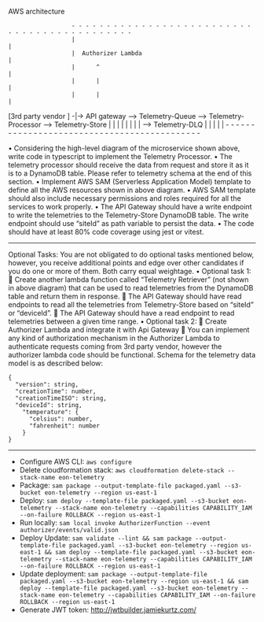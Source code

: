 AWS architecture


                      - - - - - - - - - - - - - - - - - - - - - - - - - - - - - - - - - - - - - - - - - - - - 
                      |                                                                                      |
                      |  Authorizer Lambda                                                                   |     
                      |      ^                                                                               |
                      |      |                                                                               |
                      |      |                                                                               |
[3rd party  vendor ] -|-> API gateway --> Telemetry-Queue --> Telemetry-Processor --> Telemetry-Store        |
                      |                          |                                                           |
                      |                          |                                                           |
                      |                          --> Telemetry-DLQ                                           |
                      |                                                                                      |
                      |                                                                                      |
                      - - - - - - - - - - - - - - - - - - - - - - - - - - - - - - - - - - - - - - - - - - - - 

• Considering the high-level diagram of the microservice shown above, write code in typescript to
implement the Telemetry Processor.
• The telemetry processor should receive the data from request and store it as it is to a DynamoDB
table. Please refer to telemetry schema at the end of this section.
• Implement AWS SAM (Serverless Application Model) template to define all the AWS resources
shown in above diagram.
• AWS SAM template should also include necessary permissions and roles required for all the services
to work properly.
• The API Gateway should have a write endpoint to write the telemetries to the Telemetry-Store
DynamoDB table. The write endpoint should use “siteId” as path variable to persist the data.
• The code should have at least 80% code coverage using jest or vitest.

______________________


Optional Tasks:
You are not obligated to do optional tasks mentioned below, however, you receive additional points and
edge over other candidates if you do one or more of them. Both carry equal weightage.
• Optional task 1:
 Create another lambda function called “Telemetry Retriever” (not shown in above diagram) that can
be used to read telemetries from the DynamoDB table and return them in response.
 The API Gateway should have read endpoints to read all the telemetries from Telemetry-Store based
on “siteId” or “deviceId”.
 The API Gateway should have a read endpoint to read telemetries between a given time range.
• Optional task 2:
 Create Authorizer Lambda and integrate it with Api Gateway
 You can implement any kind of authorization mechanism in the Authorizer Lambda to authenticate
requests coming from 3rd party vendor, however the authorizer lambda code should be functional.
Schema for the telemetry data model is as described below:
```
{
  "version": string,
  "creationTime": number,
  "creationTimeISO": string,
  "deviceId": string,
    "temperature": {
      "celsius": number,
      "fahrenheit": number
    }
}
```

______________________
- Configure AWS CLI: `aws configure`
- Delete cloudformation stack: `aws cloudformation delete-stack --stack-name eon-telemetry`
- Package: `sam package --output-template-file packaged.yaml --s3-bucket eon-telemetry --region us-east-1`
- Deploy: `sam deploy --template-file packaged.yaml --s3-bucket eon-telemetry --stack-name eon-telemetry --capabilities CAPABILITY_IAM --on-failure ROLLBACK --region us-east-1`
- Run locally: `sam local invoke AuthorizerFunction --event authorizer/events/valid.json`
- Deploy Update: `sam validate --lint && sam package --output-template-file packaged.yaml --s3-bucket eon-telemetry --region us-east-1 && sam deploy --template-file packaged.yaml --s3-bucket eon-telemetry --stack-name eon-telemetry --capabilities CAPABILITY_IAM --on-failure ROLLBACK --region us-east-1`
- Update deployment: `sam package --output-template-file packaged.yaml --s3-bucket eon-telemetry --region us-east-1 && sam deploy --template-file packaged.yaml --s3-bucket eon-telemetry --stack-name eon-telemetry --capabilities CAPABILITY_IAM --on-failure ROLLBACK --region us-east-1`
- Generate JWT token: http://jwtbuilder.jamiekurtz.com/